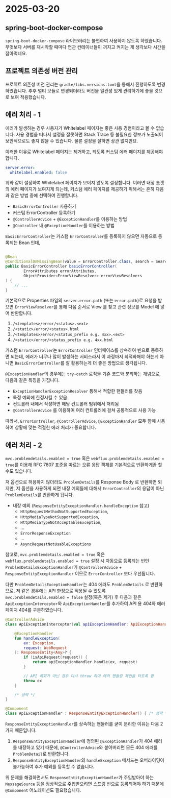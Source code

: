 # 2025-03-20

## spring-boot-docker-compose

`spring-boot-docker-compose` 라이브러리는 불편하여 사용하지 않도록 하였습니다. 무엇보다 서버를 재시작할 때마다 연관
컨테이너들이 꺼지고 켜지는 게 생각보다 시간을 잡아먹네요.

## 프로젝트 의존성 버전 관리

프로젝트 의존성 버전 관리는 `gradle/libs.versions.toml`을 통해서 진행하도록 변경하였습니다. 추후 멀티 모듈로 변경되더라도
버전을 일관성 있게 관리하기에 좋을 것으로 보여 적용했습니다.

## 에러 처리 - 1

에러가 발생하는 경우 사용자가 Whitelabel 페이지는 좋은 사용 경험이라고 볼 수 없습니다. 사용 경험을 떠나서 설정을 잘못하면
Stack Trace 등 불필요한 정보가 노출되어 보안적으로도 좋지 않을 수 있습니다. 물론 설정을 잘하면 상관 없지만요.

이러한 이유로 Whitelabel 페이지는 제거하고, 되도록 커스텀 에러 페이지를 제공해야 합니다.

```yaml
server.error:
  whitelabel.enabled: false
```

위와 같이 설정하여 Whitelabel 페이지가 보이지 않도록 설정합니다. 이러면 내장 톰캣의 에러 페이지가 보여지게 되는데, 커스텀
에러 페이지를 제공하기 위해서는 흔히 다음과 같은 방법 중에 선택하여 진행합니다.

- `BasicErrorController` 사용하기
- 커스텀 ErrorController 등록하기
- `@ControllerAdvice` + `@ExceptionHandler`를 이용하는 방법
- `@Controller` 내 `@ExceptionHandler`를 이용하는 방법

`BasicErrorController`는 커스텀 `ErrorController`를 등록하지 않으면 자동으로 등록되는 Bean 인데,

```java

@Bean
@ConditionalOnMissingBean(value = ErrorController.class, search = SearchStrategy.CURRENT)
public BasicErrorController basicErrorController(
        ErrorAttributes errorAttributes,
        ObjectProvider<ErrorViewResolver> errorViewResolvers
) {
    // ...
}
```

기본적으로 Properties 파일의 `server.error.path` (또는 `error.path`)로 요청을 받으면
`ErrorViewResolver`를 통해 다음 순서로 View 를 찾고 관련 정보를 Model 에 넣어 반환합니다.

1. `/<templates>/error/<status>.<ext>`
2. `/<static>/error/<status>.html`
3. `/<templates>/error/<status_prefix e.g. 4xx>.<ext>`
4. `/<static>/error/<status_prefix e.g. 4xx.html`

커스텀 `ErrorController`는 `ErrorController` 인터페이스를 상속하여 빈으로 등록하면 되는데,
에러가 너무나 많이 발생하는 서비스라서 이 과정마저 최적화해야 하는게 아니면 `BasicErrorController`를 잘 활용하는게 더
좋은 방법으로 생각됩니다.

`@ExceptionHandler`의 경우에는 `try-catch` 로직을 기존 코드와 분리하는 개념으로, 다음과 같은 특징을 가집니다.

- `ExceptionHandlerExceptionResolver` 통해서 적합한 핸들러를 찾음
- 특정 예외에 한정시킬 수 있음
- 컨트롤러 내에서 작성하면 해당 컨트롤러 범위에서 처리됨
- `@ControllerAdvice` 를 이용하여 여러 컨트롤러에 걸쳐 공통적으로 사용 가능

따라서, `ErrorController`, `@ControllerAdvice`, `@ExceptionHandler` 모두 함께 사용하여 상황에
맞는 적절한 에러 처리가 중요합니다.

## 에러 처리 - 2

`mvc.problemdetails.enabled = true` 혹은 `webflux.problemdetails.enabled = 
true`를 이용해 RFC 7807 표준을 따르는 오류 응답 객체를 기본적으로 반환하게끔 할 수도 있습니다.

저 옵션으로 허용하지 않더라도 `ProblemDetails`를 Response Body 로 반환하면 되지만, 저 옵션을 사용하게 되면 내장
예외들에 대해서 `ErrorController`의 응답이 아닌 `ProblemDetails`를 반환하게 됩니다.

- 내장 예외 (`ResponseEntityExceptionHandler.handleException` 참고)
    - `HttpRequestMethodNotSupportedException`,
    - `HttpMediaTypeNotSupportedException`,
    - `HttpMediaTypeNotAcceptableException`,
    - ...
    - `ErrorResponseException`
    - ...
    - `AsyncRequestNotUsableExceptions`

참고로, `mvc.problemdetails.enabled = true` 혹은
`webflux.problemdetails.enabled = true` 설정 시 자동으로 등록되는 빈인
`ProblemDetailsExceptionHandler`가 `@ControllerAdvice` +
`ResponseEntityExceptionHandler` 이므로 `ErrorController` 보다
우선됩니다.

다만 `ProblemDetailsExceptionHandler`는 404 에러도 `ProblemDetails` 로 반환하므로, 저 같은 경우에는
API 한정으로 적용될 수 있도록 `mvc.problemdetails.enabled = false` 설정(혹은 제거) 후 다음과 같은
`ApiExceptionInterceptor`와 `ApiExceptionHandler`를 추가하여 API 용 404와 에러 페이지 404를
구분하였습니다.

```kotlin
@ControllerAdvice
class ApiExceptionInterceptor(val apiExceptionHandler: ApiExceptionHandler) {

    @ExceptionHandler
    fun handleException(
        ex: Exception,
        request: WebRequest
    ): ResponseEntity<Any>? {
        if (isApiRequest(request)) {
            return apiExceptionHandler.handle(ex, request)
        }

        // API 예외가 아닌 경우 다시 throw 하여 에러 핸들링 체인을 타도록 함
        throw ex
    }

    /* 생략 */
}

@Component
class ApiExceptionHandler : ResponseEntityExceptionHandler() { /* 생략 */ }
```

`ResponseEntityExceptionHandler`를 상속하는 핸들러를 굳이 분리한 이유는 다음 2가지 때문입니다.

1. `ResponseEntityExceptionHandler`에 정의된 `@ExceptionHandler`가 404 에러를 내장하고 있기
   때문에, `@ControllerAdvice`와 붙어버리면 모든 404 에러를 `ProblemDetail`로 반환합니다.
2. `ResponseEntityExceptionHandler`의 `handleException` 메서드는 오버라이딩이 불가능하여 추가 예외를
   등록할 수 없습니다.

위 문제를 해결하면서도 `ResponseEntityExceptionHandler`가 주입받아야 하는 `MessageSource` 등을
정상적으로 주입받으려면 스프링 빈으로 등록되어야 하기 때문에 `@Component` 어노테이션도 필요했습니다.
